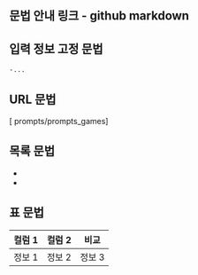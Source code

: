

 ## 문법 안내 링크 - github markdown ##

## 입력 정보 고정 문법
```
-...
```

## URL 문법
 [ prompts/prompts_games]

## 목록 문법
-
-

## 표 문법
| 컬럼 1 | 컬럼 2 | 비교 |
| -- | -- | -- |
| 정보 1 | 정보 2 | 정보 3 |